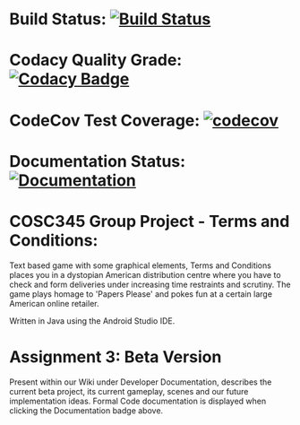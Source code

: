 # Build Status: [![Build Status](https://travis-ci.org/RedSoutherly/tac.svg?branch=master)](https://travis-ci.org/RedSoutherly/tac)

# Codacy Quality Grade: [![Codacy Badge](https://api.codacy.com/project/badge/Grade/33aa73ec0a97462e9209fe6ef4c94abf)](https://app.codacy.com/manual/RedSoutherly/tac?utm_source=github.com&utm_medium=referral&utm_content=RedSoutherly/tac&utm_campaign=Badge_Grade_Dashboard)

# CodeCov Test Coverage: [![codecov](https://codecov.io/gh/RedSoutherly/tac/branch/master/graph/badge.svg)](https://codecov.io/gh/RedSoutherly/tac)

# Documentation Status: [![Documentation](https://codedocs.xyz/RedSoutherly/tac.svg)](https://codedocs.xyz/RedSoutherly/tac/annotated.html)

# COSC345 Group Project - Terms and Conditions:
Text based game with some graphical elements, Terms and Conditions places you in a dystopian American distribution centre where you have to check and form deliveries under increasing time restraints and scrutiny. The game plays homage to 'Papers Please' and pokes fun at a certain large American online retailer.

Written in Java using the Android Studio IDE.

# Assignment 3: Beta Version
Present within our Wiki under Developer Documentation, describes the current beta project, its current gameplay, scenes and our future implementation ideas.
Formal Code documentation is displayed when clicking the Documentation badge above.

